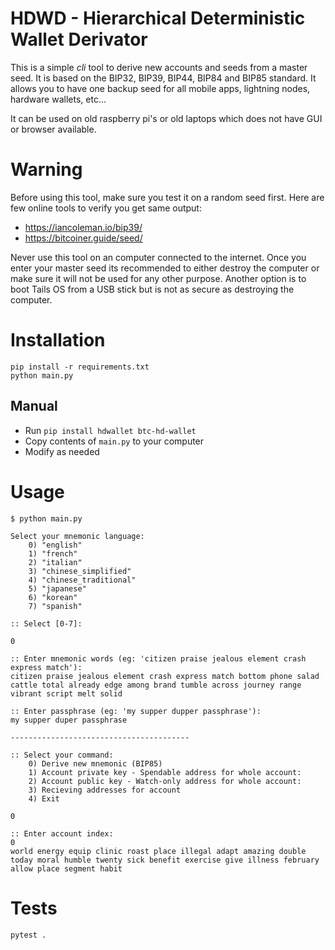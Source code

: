# HDWD - Hierarchical Deterministic Wallet Derivator

This is a simple *cli* tool to derive new accounts and seeds from a master seed. It is based on the BIP32, BIP39, BIP44, BIP84 and BIP85 standard. It allows you to have one backup seed for all mobile apps, lightning nodes, hardware wallets, etc...

It can be used on old raspberry pi's or old laptops which does not have GUI or browser available.

# Warning
Before using this tool, make sure you test it on a random seed first. 
Here are few online tools to verify you get same output:
* https://iancoleman.io/bip39/
* https://bitcoiner.guide/seed/

Never use this tool on an computer connected to the internet. 
Once you enter your master seed its recommended to either destroy the computer or make sure it will not be used for any other purpose. Another option is to boot Tails OS from a USB stick but is not as secure as destroying the computer.


# Installation
```
pip install -r requirements.txt
python main.py
```

## Manual
* Run `pip install hdwallet btc-hd-wallet`
* Copy contents of `main.py` to your computer
* Modify as needed


# Usage
```
$ python main.py

Select your mnemonic language:
    0) "english"
    1) "french"
    2) "italian"
    3) "chinese_simplified"
    4) "chinese_traditional"
    5) "japanese"
    6) "korean"
    7) "spanish"

:: Select [0-7]:
    
0

:: Enter mnemonic words (eg: 'citizen praise jealous element crash express match'): 
citizen praise jealous element crash express match bottom phone salad cattle total already edge among brand tumble across journey range vibrant script melt solid

:: Enter passphrase (eg: 'my supper dupper passphrase'): 
my supper duper passphrase

----------------------------------------

:: Select your command:
    0) Derive new mnemonic (BIP85)
    1) Account private key - Spendable address for whole account:
    2) Account public key - Watch-only address for whole account:
    3) Recieving addresses for account
    4) Exit

0

:: Enter account index: 
0
world energy equip clinic roast place illegal adapt amazing double today moral humble twenty sick benefit exercise give illness february allow place segment habit
```

# Tests
```
pytest .
```
